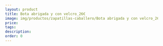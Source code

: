 ```yaml
---
layout: product
title: Bota abrigada y con velcro_26€
image: img/productos/zapatillas-caballero/Bota abrigada y con velcro_26€.webp
price: 
tags: 
description: 
order: 0
---
```

